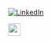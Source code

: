 [![LinkedIn](https://img.shields.io/badge/-LinkedIn-%230077B5?style=for-the-badge&logo=linkedin&logoColor=white)](https://www.linkedin.com/in/abhikaran-bhagat-402464362)

[<img src="https://cdn.jsdelivr.net/npm/simple-icons@v3/icons/x.svg" width="25" height="25"/>](https://x.com/AbhikaranBhagat?t=CMQqRVEu6U__aLc43S4a5w&s=08)
